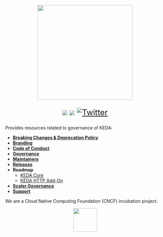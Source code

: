 <p align="center"><img src="logos/keda-word-colour.png" width="300"/></p>


<p style="font-size: 25px" align="center">
<a href="https://bestpractices.coreinfrastructure.org/projects/3791"><img src="https://bestpractices.coreinfrastructure.org/projects/3791/badge"></a>
<a href="https://clomonitor.io/projects/cncf/keda"><img src="https://img.shields.io/endpoint?url=https://clomonitor.io/api/projects/cncf/keda/badge"></a>
<a href="https://twitter.com/kedaorg"><img src="https://img.shields.io/twitter/follow/kedaorg?style=social" alt="Twitter"></a></p>

Provides resources related to governance of KEDA:

- [**Breaking Changes & Deprecation Policy**](DEPRECATIONS.md)
- [**Branding**](BRANDING.md)
- [**Code of Conduct**](https://github.com/kedacore/.github/blob/main/CODE_OF_CONDUCT.md)
- [**Governance**](GOVERNANCE.md)
- [**Maintainers**](MAINTAINERS.md)
- [**Releases**](RELEASES.md)
- **Roadmap**
  - [KEDA Core](https://github.com/kedacore/keda/blob/main/ROADMAP.md)
  - [KEDA HTTP Add-On](https://github.com/kedacore/http-add-on/blob/main/ROADMAP.md)
- [**Scaler Governance**](SCALERS.md)
- [**Support**](SUPPORT.md)

We are a Cloud Native Computing Foundation (CNCF) incubation project.
<p align="center"><img src="logos/logo-cncf.svg" height="75px"></p>

